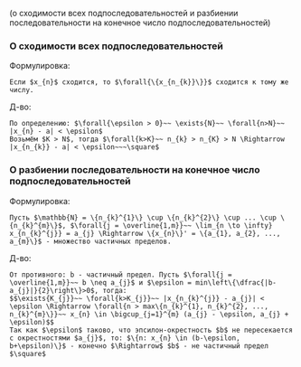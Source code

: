 (о сходимости всех подпоследовательностей и разбиении последовательности на конечное число подпоследовательностей)
### О сходимости всех подпоследовательностей
Формулировка:
```spoiler-markdown
Если $x_{n}$ сходится, то $\forall{\{x_{n_{k}}\}}$ сходится к тому же числу.
```

Д-во:
```spoiler-markdown
По определению: $\forall{\epsilon > 0}~~ \exists{N}~~ \forall{n>N}~~ |x_{n} - a| < \epsilon$
Возьмём $K > N$, тогда $\forall{k>K}~~ n_{k} > n_{K} > N \Rightarrow |x_{n_{k}} - a| < \epsilon~~~\square$

```

### О разбиении последовательности на конечное число подпоследовательностей
Формулировка:
```spoiler-markdown
Пусть $\mathbb{N} = \{n_{k}^{1}\} \cup \{n_{k}^{2}\} \cup ... \cup \{n_{k}^{m}\}$, $\forall{j = \overline{1,m}}~~ \lim_{n \to \infty} x_{n_{k}^{j}} = a_{j} \Rightarrow \{x_{n}\}' = \{a_{1}, a_{2}, ..., a_{m}\}$ - множество частичных пределов.
```

Д-во:
```spoiler-markdown
От противного: b - частичный предел. Пусть $\forall{j = \overline{1,m}}~~ b \neq a_{j}$ и $\epsilon = min\left\{\dfrac{|b-a_{j}|}{2}\right\}>0$, тогда:
$$\exists{K_{j}}~~ \forall{k>K_{j}}~~ |x_{n_{k}^{j}} - a_{j}| < \epsilon \Rightarrow \forall{n > max\{n_{k}^{1}, n_{k}^{2}, ..., n_{k}^{m}\}}~~ x_{n} \in \bigcup_{j=1}^{m} (a_{j} - \epsilon, a_{j} + \epsilon)$$ 
Так как $\epsilon$ таково, что эпсилон-окрестность $b$ не пересекается с окрестностями $a_{j}$, то: $\{n: x_{n} \in (b-\epsilon, b+\epsilon)\}$ - конечно $\Rightarrow$ $b$ - не частичный предел $\square$
```
